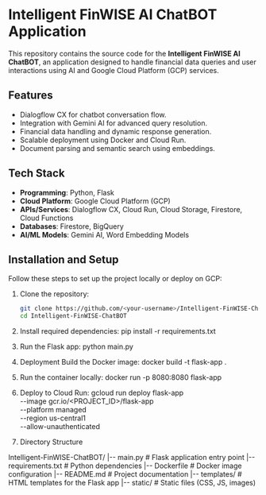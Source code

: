 # Intelligent FinWISE AI ChatBOT Application

This repository contains the source code for the **Intelligent FinWISE AI ChatBOT**, an application designed to handle financial data queries and user interactions using AI and Google Cloud Platform (GCP) services.

## Features
- Dialogflow CX for chatbot conversation flow.
- Integration with Gemini AI for advanced query resolution.
- Financial data handling and dynamic response generation.
- Scalable deployment using Docker and Cloud Run.
- Document parsing and semantic search using embeddings.

## Tech Stack
- **Programming**: Python, Flask
- **Cloud Platform**: Google Cloud Platform (GCP)
- **APIs/Services**: Dialogflow CX, Cloud Run, Cloud Storage, Firestore, Cloud Functions
- **Databases**: Firestore, BigQuery
- **AI/ML Models**: Gemini AI, Word Embedding Models

## Installation and Setup
Follow these steps to set up the project locally or deploy on GCP:

1. Clone the repository:
   ```bash
   git clone https://github.com/<your-username>/Intelligent-FinWISE-ChatBOT.git
   cd Intelligent-FinWISE-ChatBOT

2. Install required dependencies:
pip install -r requirements.txt

3. Run the Flask app:
python main.py


4. Deployment
Build the Docker image:
docker build -t flask-app .

5. Run the container locally:
docker run -p 8080:8080 flask-app

6. Deploy to Cloud Run:
gcloud run deploy flask-app \
  --image gcr.io/<PROJECT_ID>/flask-app \
  --platform managed \
  --region us-central1 \
  --allow-unauthenticated

7. Directory Structure

Intelligent-FinWISE-ChatBOT/
|-- main.py             # Flask application entry point
|-- requirements.txt    # Python dependencies
|-- Dockerfile          # Docker image configuration
|-- README.md           # Project documentation
|-- templates/          # HTML templates for the Flask app
|-- static/             # Static files (CSS, JS, images)


